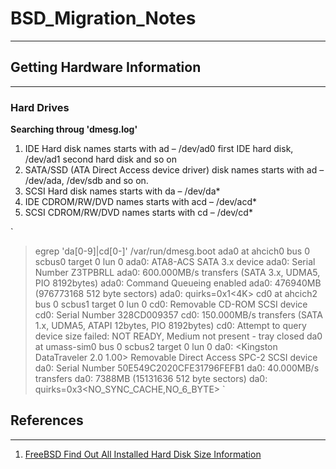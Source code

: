 # BSD_Migration_Notes
---


## Getting Hardware Information
---

### Hard Drives
**Searching throug 'dmesg.log'**

1. IDE Hard disk names starts with ad – /dev/ad0 first IDE hard disk, /dev/ad1 second hard disk and so on
2. SATA/SSD (ATA Direct Access device driver) disk names starts with ad – /dev/ada, /dev/sdb and so on.
3. SCSI Hard disk names starts with da – /dev/da*
4. IDE CDROM/RW/DVD names starts with acd – /dev/acd*
5. SCSI CDROM/RW/DVD names starts with cd – /dev/cd*

`
> egrep 'da[0-9]|cd[0-]' /var/run/dmesg.boot 
ada0 at ahcich0 bus 0 scbus0 target 0 lun 0
ada0: <ST500DM002-1BD142 HP73> ATA8-ACS SATA 3.x device
ada0: Serial Number Z3TPBRLL
ada0: 600.000MB/s transfers (SATA 3.x, UDMA5, PIO 8192bytes)
ada0: Command Queueing enabled
ada0: 476940MB (976773168 512 byte sectors)
ada0: quirks=0x1<4K>
cd0 at ahcich2 bus 0 scbus1 target 0 lun 0
cd0: <hp DVD-RAM GHA3N RH06> Removable CD-ROM SCSI device
cd0: Serial Number 328CD009357
cd0: 150.000MB/s transfers (SATA 1.x, UDMA5, ATAPI 12bytes, PIO 8192bytes)
cd0: Attempt to query device size failed: NOT READY, Medium not present - tray closed
da0 at umass-sim0 bus 0 scbus2 target 0 lun 0
da0: <Kingston DataTraveler 2.0 1.00> Removable Direct Access SPC-2 SCSI device
da0: Serial Number 50E549C2020CFE31796FEFB1
da0: 40.000MB/s transfers
da0: 7388MB (15131636 512 byte sectors)
da0: quirks=0x3<NO_SYNC_CACHE,NO_6_BYTE>
`


## References
---
1. [FreeBSD Find Out All Installed Hard Disk Size Information](https://www.cyberciti.biz/faq/freebsd-hard-disk-information/)
